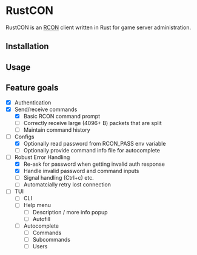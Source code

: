 # RustCON
RustCON is an [RCON](https://developer.valvesoftware.com/wiki/Source_RCON_Protocol) client written in Rust for game server administration.

## Installation

## Usage

## Feature goals
- [x] Authentication
- [x] Send/receive commands
  - [x] Basic RCON command prompt
  - [ ] Correctly receive large (4096+ B) packets that are split
  - [ ] Maintain command history
- [ ] Configs
  - [x] Optionally read password from RCON_PASS env variable
  - [ ] Optionally provide command info file for autocomplete
- [ ] Robust Error Handling
  - [x] Re-ask for password when getting invalid auth response
  - [x] Handle invalid password and command inputs
  - [ ] Signal handling (Ctrl+c) etc.
  - [ ] Automatcially retry lost connection
- [ ] TUI
  - [ ] CLI
  - [ ] Help menu
    - [ ] Description / more info popup
    - [ ] Autofill
  - [ ] Autocomplete
    - [ ] Commands
    - [ ] Subcommands
    - [ ] Users
